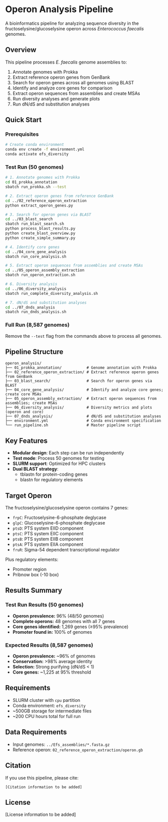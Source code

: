 # Operon Analysis Pipeline

A bioinformatics pipeline for analyzing sequence diversity in the fructoselysine/glucoselysine operon across <em>Enterococcus faecalis</em> genomes.

## Overview

This pipeline processes <em>E. faecalis</em> genome assemblies to:
1. Annotate genomes with Prokka
2. Extract reference operon genes from GenBank
3. Search for operon genes across all genomes using BLAST
4. Identify and analyze core genes for comparison
5. Extract operon sequences from assemblies and create MSAs
6. Run diversity analyses and generate plots
7. Run dN/dS and substitution analyses

## Quick Start

### Prerequisites

```bash
# Create conda environment
conda env create -f environment.yml
conda activate efs_diversity
```

### Test Run (50 genomes)

```bash
# 1. Annotate genomes with Prokka
cd 01_prokka_annotation
sbatch run_prokka.sh --test

# 2. Extract operon genes from reference GenBank
cd ../02_reference_operon_extraction
python extract_operon_genes.py

# 3. Search for operon genes via BLAST
cd ../03_blast_search
sbatch run_blast_search.sh
python process_blast_results.py
python create_blast_overview.py
python create_simple_summary.py

# 4. Identify core genes
cd ../04_core_gene_analysis
sbatch run_core_analysis.sh

# 5. Extract operon sequences from assemblies and create MSAs
cd ../05_operon_assembly_extraction
sbatch run_operon_extraction.sh

# 6. Diversity analysis
cd ../06_diversity_analysis
sbatch run_complete_diversity_analysis.sh

# 7. dN/dS and substitution analyses
cd ../07_dnds_analysis
sbatch run_dnds_analysis.sh
```

### Full Run (8,587 genomes)

Remove the `--test` flag from the commands above to process all genomes.

## Pipeline Structure

```
operon_analysis/
├── 01_prokka_annotation/           # Genome annotation with Prokka
├── 02_reference_operon_extraction/ # Extract reference operon genes from GenBank
├── 03_blast_search/                # Search for operon genes via BLAST
├── 04_core_gene_analysis/          # Identify and analyze core genes; create core MSAs
├── 05_operon_assembly_extraction/  # Extract operon sequences from assemblies; create MSAs
├── 06_diversity_analysis/          # Diversity metrics and plots (operon and core)
├── 07_dnds_analysis/               # dN/dS and substitution analyses
├── environment.yml                 # Conda environment specification
└── run_pipeline.sh                 # Master pipeline script
```

## Key Features

- **Modular design**: Each step can be run independently
- **Test mode**: Process 50 genomes for testing
- **SLURM support**: Optimized for HPC clusters
- **Dual BLAST strategy**: 
  - tblastn for protein-coding genes
  - blastn for regulatory elements

## Target Operon

The fructoselysine/glucoselysine operon contains 7 genes:
- `frpC`: Fructoselysine-6-phosphate deglycase
- `glpC`: Glucoselysine-6-phosphate deglycase
- `ptsD`: PTS system EIID component
- `ptsC`: PTS system EIIC component
- `ptsB`: PTS system EIIB component
- `ptsA`: PTS system EIIA component
- `fruR`: Sigma-54 dependent transcriptional regulator

Plus regulatory elements:
- Promoter region
- Pribnow box (-10 box)

## Results Summary

### Test Run Results (50 genomes)
- **Operon prevalence:** 96% (48/50 genomes)
- **Complete operons:** 48 genomes with all 7 genes
- **Core genes identified:** 1,269 genes (≥95% prevalence)
- **Promoter found in:** 100% of genomes

### Expected Results (8,587 genomes)
- **Operon prevalence:** ~96% of genomes
- **Conservation:** >98% average identity
- **Selection:** Strong purifying (dN/dS < 1)
- **Core genes:** ~1,225 at 95% threshold

## Requirements

- SLURM cluster with `cpu` partition
- Conda environment: `efs_diversity`
- ~500GB storage for intermediate files
- ~200 CPU hours total for full run

## Data Requirements

- Input genomes: `../Efs_assemblies/*.fasta.gz`
- Reference operon: `02_reference_operon_extraction/operon.gb`

## Citation

If you use this pipeline, please cite:
```
[Citation information to be added]
```

## License

[License information to be added]
